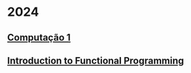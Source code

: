 # 2024

## [Computação 1](/teaching/2024/computacao1/)

## [Introduction to Functional Programming](/teaching/2024/caes005/)

